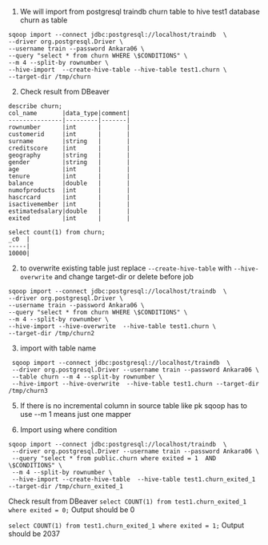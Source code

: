 1. We will import from postgresql traindb churn table to hive test1 database churn as table
```
sqoop import --connect jdbc:postgresql://localhost/traindb  \
--driver org.postgresql.Driver \
--username train --password Ankara06 \
--query "select * from churn WHERE \$CONDITIONS" \
--m 4 --split-by rownumber \
--hive-import  --create-hive-table --hive-table test1.churn \
--target-dir /tmp/churn
```

2. Check result from DBeaver
```
describe churn;
col_name       |data_type|comment|
---------------|---------|-------|
rownumber      |int      |       |
customerid     |int      |       |
surname        |string   |       |
creditscore    |int      |       |
geography      |string   |       |
gender         |string   |       |
age            |int      |       |
tenure         |int      |       |
balance        |double   |       |
numofproducts  |int      |       |
hascrcard      |int      |       |
isactivemember |int      |       |
estimatedsalary|double   |       |
exited         |int      |       |

select count(1) from churn;
_c0  |
-----|
10000|

```
2. to overwrite existing table just replace `--create-hive-table` with `--hive-overwrite` and change target-dir or
delete before job

```
sqoop import --connect jdbc:postgresql://localhost/traindb  \
--driver org.postgresql.Driver \
--username train --password Ankara06 \
--query "select * from churn WHERE \$CONDITIONS" \
--m 4 --split-by rownumber \
--hive-import --hive-overwrite  --hive-table test1.churn \
--target-dir /tmp/churn2
```


3. import with table name
```
 sqoop import --connect jdbc:postgresql://localhost/traindb  \
 --driver org.postgresql.Driver --username train --password Ankara06 \
 --table churn --m 4 --split-by rownumber \
 --hive-import --hive-overwrite  --hive-table test1.churn --target-dir /tmp/churn3
 ```

 5. If there is no incremental column in source table like pk sqoop has to use --m 1 means just one mapper


6. Import using where condition
```
sqoop import --connect jdbc:postgresql://localhost/traindb  \
 --driver org.postgresql.Driver --username train --password Ankara06 \
 --query "select * from public.churn where exited = 1  AND \$CONDITIONS" \
 --m 4 --split-by rownumber \
 --hive-import --create-hive-table  --hive-table test1.churn_exited_1 --target-dir /tmp/churn_exited_1
 ```

Check result from DBeaver
` select COUNT(1) from test1.churn_exited_1 where exited = 0; `
Output should be 0

`select COUNT(1) from test1.churn_exited_1 where exited = 1;`
Output should be 2037


